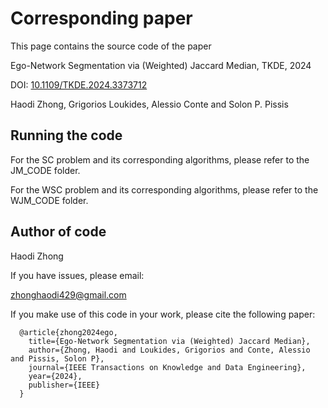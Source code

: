 # Corresponding paper
This page contains the source code of the paper

Ego-Network Segmentation via (Weighted) Jaccard Median, TKDE, 2024

DOI: [10.1109/TKDE.2024.3373712](https://ieeexplore.ieee.org/abstract/document/10460162)

Haodi Zhong, Grigorios Loukides, Alessio Conte and Solon P. Pissis

## Running the code

For the SC problem and its corresponding algorithms, please refer to the JM_CODE folder.

For the WSC problem and its corresponding algorithms, please refer to the WJM_CODE folder.

## Author of code

Haodi Zhong

If you have issues, please email:

zhonghaodi429@gmail.com


If you make use of this code in your work, please cite the following paper:

      @article{zhong2024ego,
        title={Ego-Network Segmentation via (Weighted) Jaccard Median},
        author={Zhong, Haodi and Loukides, Grigorios and Conte, Alessio and Pissis, Solon P},
        journal={IEEE Transactions on Knowledge and Data Engineering},
        year={2024},
        publisher={IEEE}
      }
